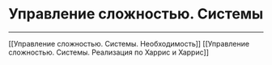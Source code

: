 # Управление сложностью. Системы

---

[[Управление сложностью. Системы. Необходимость]]
[[Управление сложностью. Системы. Реализация по Харрис и Харрис]]